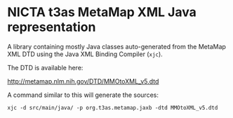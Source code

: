 # NICTA t3as MetaMap XML Java representation

A library containing mostly Java classes auto-generated from the MetaMap XML DTD using the Java XML Binding Compiler (`xjc`).

The DTD is available here:

<http://metamap.nlm.nih.gov/DTD/MMOtoXML_v5.dtd>

A command similar to this will generate the sources:

    xjc -d src/main/java/ -p org.t3as.metamap.jaxb -dtd MMOtoXML_v5.dtd
